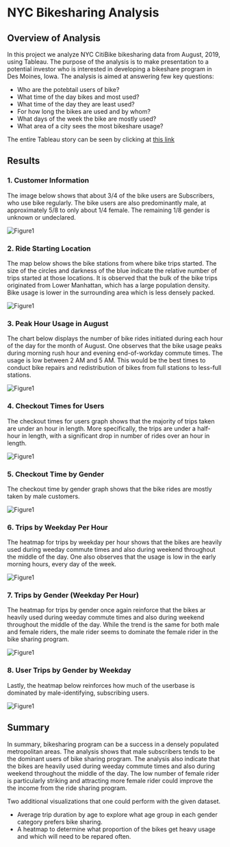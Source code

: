# NYC Bikesharing Analysis

## Overview of Analysis

In this project we analyze NYC CitiBike bikesharing data from August, 2019, using Tableau. The purpose of the analysis is to make presentation to a potential investor who is interested in developing a bikeshare program in Des Moines, Iowa. The analysis is aimed at answering few key questions:

- Who are the potebtail users of bike?
- What time of the day bikes and most used?
- What time of the day they are least used?
- For how long the bikes are used and by whom?
- What days of the week the bike are mostly used?
- What area of a city sees the most bikeshare usage?

The entire Tableau story can be seen by clicking at [this link](https://public.tableau.com/app/profile/dinesh.shetty/viz/NYC_Bike_Analysis_16372636521530/NYCityBikeAnalysis?publish=yes)

## Results

### 1. Customer Information
The image below shows that about 3/4 of the bike users are Subscribers, who use bike regularly. The bike users are also predominantly male, at approximately 5/8 to only about 1/4 female. The remaining 1/8 gender is unknown or undeclared.

![Figure1](/Images/customer_info.png)

### 2. Ride Starting Location
The map below shows the bike stations from where bike trips started. The size of the circles and darkness of the blue indicate the relative number of trips started at those locations. It is observed that the bulk of the bike trips originated from Lower Manhattan, which has a large population density. Bike usage is lower in the surrounding area which is less densely packed.

![Figure1](/Images/ride_starting.png)

### 3. Peak Hour Usage in August
The chart below displays the number of bike rides initiated during each hour of the day for the month of August. 
One observes that the bike usage peaks during morning rush hour and evening end-of-workday commute times. The usage is low between 2 AM and 5 AM.  This would be the best times to conduct bike repairs and redistribution of bikes from full stations to less-full stations.

![Figure1](/Images/peak_hour.png)


### 4. Checkout Times for Users
The checkout times for users graph shows that the majority of trips taken are under an hour in length. More specifically, the trips are under a half-hour in length, with a significant drop in number of rides over an hour in length.

![Figure1](/Images/tripduration_usage.png)

### 5. Checkout Time by Gender
The checkout time by gender graph shows that the bike rides are mostly taken by male customers.

![Figure1](/Images/tripduration_gender.png)

### 6. Trips by Weekday Per Hour
The heatmap for trips by weekday per hour shows that the bikes are heavily used during weeday commute times and also during weekend throughout the middle of the day.
One also observes that the usage is low in the early morning hours, every day of the week.

![Figure1](/Images/heatmap_1.png)

### 7. Trips by Gender (Weekday Per Hour)
The heatmap for trips by gender once again reinforce that the bikes ar heavily used during weeday commute times and also during weekend throughout the middle of the day.
While the trend is the same for both male and female riders, the male rider seems to dominate the female rider in the bike sharing program.

![Figure1](/Images/heatmap_2.png)

### 8. User Trips by Gender by Weekday
Lastly, the heatmap below reinforces how much of the userbase is dominated by male-identifying, subscribing users. 

![Figure1](/Images/usertrip_gender_weekdays.png)


## Summary

In summary, bikesharing program can be a success in a densely populated metropolitan areas. The analysis shows that male subscribers tends to be the dominant users of bike sharing program. The analysis also indicate that the bikes are heavily used during weeday commute times and also during weekend throughout the middle of the day. The low number of female rider is particularly striking and attracting more female rider could improve the the income from the ride sharing program.

Two additional visualizations that one could perform with the given dataset.
- Average trip duration by age to explore what age group in each gender category prefers bike sharing.
- A heatmap to determine what proportion of the bikes get heavy usage and which will need to be repared often.


